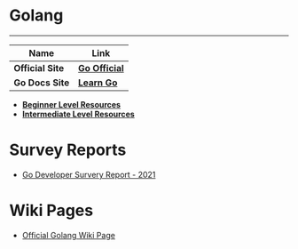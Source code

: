 # Golang
----------

|    __Name__        |                __Link__                  |
| -------------      | ---------------------------------------- |
| __Official Site__  | [__Go Official__](https://golang.org/)   |
| __Go Docs Site__   | [__Learn Go__](https://learn.go.dev/)    |


- [__Beginner Level Resources__](https://github.com/Tej-Singh-Rana/Golang/blob/master/beginner-level/README.md)
- [__Intermediate Level Resources__](https://github.com/Tej-Singh-Rana/Golang/blob/master/intermediate-level/README.md)

# Survey Reports 

- [Go Developer Survery Report - 2021](https://go.dev/blog/survey2021-results)

# Wiki Pages

- [Official Golang Wiki Page](https://github.com/golang/go/wiki)






